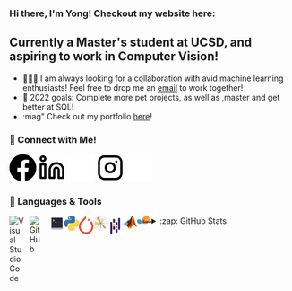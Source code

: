 ### Hi there, I'm Yong! Checkout my website here: 

## Currently a Master's student at UCSD, and aspiring to work in Computer Vision!
- :people_holding_hands: I am always looking for a collaboration with avid machine learning enthusiasts! Feel free to drop me an <a href="mailto:yyx.yongyuxuanB01@gmail.com">email<a> to work together!
- :pushpin: 2022 goals: Complete more pet projects, as well as ,master and get better at SQL!
- :mag" Check out my portfolio [here](yongyx.github.io)!

### :calling: Connect with Me!
[![website](./img/facebook.svg)](https://facebook.com/yong.yuxuan.9/)
[![website](./img/linkedin-light.svg)](https://linkedin.com/in/yongyx#gh-light-mode-only)
[![website](./img/linkedin-dark.svg)](https://linkedin.com/in/yongyx#gh-dark-mode-only)
[![website](./img/instagram-light.svg)](https://instagram.com/yong.yx/#gh-light-mode-only)
[![website](./img/instagram-dark.svg)](https://instagram.com/yong.yx/#gh-dark-mode-only)

### :toolbox: Languages & Tools
<img align="left" alt="Visual Studio Code" width="26px" src="https://cdn.jsdelivr.net/gh/devicons/devicon/icons/vscode/vscode-original.svg" style="padding-right:10px;" />
<img align="left" alt="GitHub" width="26px" src="https://user-images.githubusercontent.com/3369400/139447912-e0f43f33-6d9f-45f8-be46-2df5bbc91289.png" style="padding-right:10px;" />
<img align="left" alt="Terminal" width="26px" src="./img/terminal.svg">
<img align="left" alt="Python" width="26px" src="./img/pythonlogo.svg">
<img align="left" alt="Pytorch" width="26px" src="./img/pytorch.svg">
<img align="left" alt="Matplotlib" width="26px" src="./img/matplotlib.svg">
<img align="left" alt="Pandas" width="26px" src="./img/pandas.svg">
<img align="left" alt="Matlab" width="26px" src="./img/matlab.png">
<img align="left" alt="Scikit-learn" width="26px" src="./img/scikit-learn.svg">

</details>

<details>
  <summary>:zap: GitHub Stats</summary>

  <img align="left" alt="codeSTACKr's GitHub Stats" src="https://github-readme-stats.vercel.app/api?username=yongyx&show_icons=true&hide_border=false&title_color=ff652f&icon_color=FFE400&bg_color=09131B&text_color=ffffff&border_color=0c1a25" />

</details>
